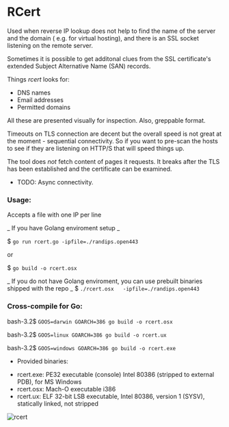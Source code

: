 # RCert
Used when reverse IP lookup does not help to find the name of the server and the domain ( e.g. for virtual hosting), and there is an SSL socket listening on the remote server.

Sometimes it is possible to get additonal clues from the SSL certificate's extended Subject Alternative Name (SAN) records.

Things *rcert* looks for:
- DNS names
- Email addresses
- Permitted domains

All these are presented visually for inspection. Also, greppable format. 

Timeouts on TLS connection are decent but the overall speed is not great at the moment - sequential connectivity.
So if you want to pre-scan the hosts to see if they are listening on HTTP/S that will speed things up.

The tool does *not* fetch content of pages it requests. It breaks after the TLS has been established and the certificate can be examined.

* TODO: Async connectivity.

### Usage:

Accepts a file with one IP per line

_ If you have Golang enviroment setup _

$ `go run rcert.go -ipfile=./randips.open443`

or 

$ `go build -o rcert.osx`

_ If you do not have Golang enviroment, you can use prebuilt binaries shipped with the repo _
$ `./rcert.osx   -ipfile=./randips.open443 `
### Cross-compile for Go:

bash-3.2$ `GOOS=darwin GOARCH=386 go build -o rcert.osx`

bash-3.2$ `GOOS=linux GOARCH=386 go build -o rcert.ux`

bash-3.2$ `GOOS=windows GOARCH=386 go build -o rcert.exe`

* Provided binaries:
- rcert.exe: PE32 executable (console) Intel 80386 (stripped to external PDB), for MS Windows
- rcert.osx: Mach-O executable i386
- rcert.ux:  ELF 32-bit LSB executable, Intel 80386, version 1 (SYSV), statically linked, not stripped

![rcert](https://github.com/dsnezhkov/rcert/raw/master/screenshot_448.png "rcert run")
